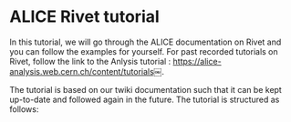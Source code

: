 # ALICE Rivet tutorial

In this tutorial, we will go through the ALICE documentation on Rivet and you can follow the examples for yourself. 
For past recorded tutorials on Rivet, follow the link to the Anlysis tutorial : https://alice-analysis.web.cern.ch/content/tutorials￼.

The tutorial is based on our twiki documentation such that it can be kept up-to-date and followed again in the future. The tutorial is structured as follows: